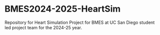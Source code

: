# BMES2024-2025-HeartSim
Repository for Heart Simulation Project for BMES at UC San Diego student led project team for the 2024-25 year.

